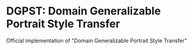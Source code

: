# DGPST: Domain Generalizable Portrait Style Transfer
Official implementation of "Domain Generalizable Portrait Style Transfer"
